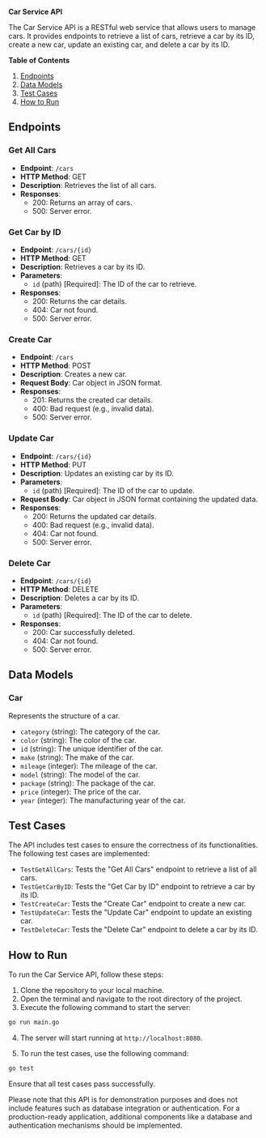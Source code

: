 **Car Service API**

The Car Service API is a RESTful web service that allows users to manage cars. It provides endpoints to retrieve a list of cars, retrieve a car by its ID, create a new car, update an existing car, and delete a car by its ID.

**Table of Contents**

1. [Endpoints](#endpoints)
2. [Data Models](#data-models)
3. [Test Cases](#test-cases)
4. [How to Run](#how-to-run)

## Endpoints

### Get All Cars

- **Endpoint**: `/cars`
- **HTTP Method**: GET
- **Description**: Retrieves the list of all cars.
- **Responses**:
  - 200: Returns an array of cars.
  - 500: Server error.

### Get Car by ID

- **Endpoint**: `/cars/{id}`
- **HTTP Method**: GET
- **Description**: Retrieves a car by its ID.
- **Parameters**:
  - `id` (path) [Required]: The ID of the car to retrieve.
- **Responses**:
  - 200: Returns the car details.
  - 404: Car not found.
  - 500: Server error.

### Create Car

- **Endpoint**: `/cars`
- **HTTP Method**: POST
- **Description**: Creates a new car.
- **Request Body**: Car object in JSON format.
- **Responses**:
  - 201: Returns the created car details.
  - 400: Bad request (e.g., invalid data).
  - 500: Server error.

### Update Car

- **Endpoint**: `/cars/{id}`
- **HTTP Method**: PUT
- **Description**: Updates an existing car by its ID.
- **Parameters**:
  - `id` (path) [Required]: The ID of the car to update.
- **Request Body**: Car object in JSON format containing the updated data.
- **Responses**:
  - 200: Returns the updated car details.
  - 400: Bad request (e.g., invalid data).
  - 404: Car not found.
  - 500: Server error.

### Delete Car

- **Endpoint**: `/cars/{id}`
- **HTTP Method**: DELETE
- **Description**: Deletes a car by its ID.
- **Parameters**:
  - `id` (path) [Required]: The ID of the car to delete.
- **Responses**:
  - 200: Car successfully deleted.
  - 404: Car not found.
  - 500: Server error.

## Data Models

### Car

Represents the structure of a car.

- `category` (string): The category of the car.
- `color` (string): The color of the car.
- `id` (string): The unique identifier of the car.
- `make` (string): The make of the car.
- `mileage` (integer): The mileage of the car.
- `model` (string): The model of the car.
- `package` (string): The package of the car.
- `price` (integer): The price of the car.
- `year` (integer): The manufacturing year of the car.

## Test Cases

The API includes test cases to ensure the correctness of its functionalities. The following test cases are implemented:

- `TestGetAllCars`: Tests the "Get All Cars" endpoint to retrieve a list of all cars.
- `TestGetCarByID`: Tests the "Get Car by ID" endpoint to retrieve a car by its ID.
- `TestCreateCar`: Tests the "Create Car" endpoint to create a new car.
- `TestUpdateCar`: Tests the "Update Car" endpoint to update an existing car.
- `TestDeleteCar`: Tests the "Delete Car" endpoint to delete a car by its ID.

## How to Run

To run the Car Service API, follow these steps:

1. Clone the repository to your local machine.
2. Open the terminal and navigate to the root directory of the project.
3. Execute the following command to start the server:

```bash
go run main.go
```

4. The server will start running at `http://localhost:8080`.

5. To run the test cases, use the following command:

```bash
go test
```

Ensure that all test cases pass successfully.

Please note that this API is for demonstration purposes and does not include features such as database integration or authentication. For a production-ready application, additional components like a database and authentication mechanisms should be implemented.